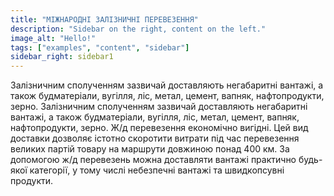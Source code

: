 ```yaml
---
title: "МІЖНАРОДНІ ЗАЛІЗНИЧНІ ПЕРЕВЕЗЕННЯ"
description: "Sidebar on the right, content on the left."
image_alt: "Hello!"
tags: ["examples", "content", "sidebar"]
sidebar_right: sidebar1
---
```

Залізничним сполученням зазвичай доставляють негабаритні вантажі, а також будматеріали, вугілля, ліс, метал, цемент, вапняк, нафтопродукти, зерно.
Залізничним сполученням зазвичай доставляють негабаритні вантажі, а також будматеріали, вугілля, ліс, метал, цемент, вапняк, нафтопродукти, зерно.
Ж/д перевезення економічно вигідні. Цей вид доставки дозволяє істотно скоротити витрати під час перевезення великих партій товару на маршрути довжиною понад 400 км.
За допомогою ж/д перевезень можна доставляти вантажі практично будь-якої категорії, у тому числі небезпечні вантажі та швидкопсувні продукти.
